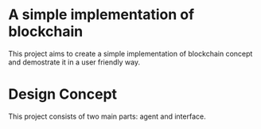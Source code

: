# A simple implementation of blockchain

This project aims to create a simple implementation of blockchain concept and demostrate it in a user friendly way.

# Design Concept
This project consists of two main parts: agent and interface.
